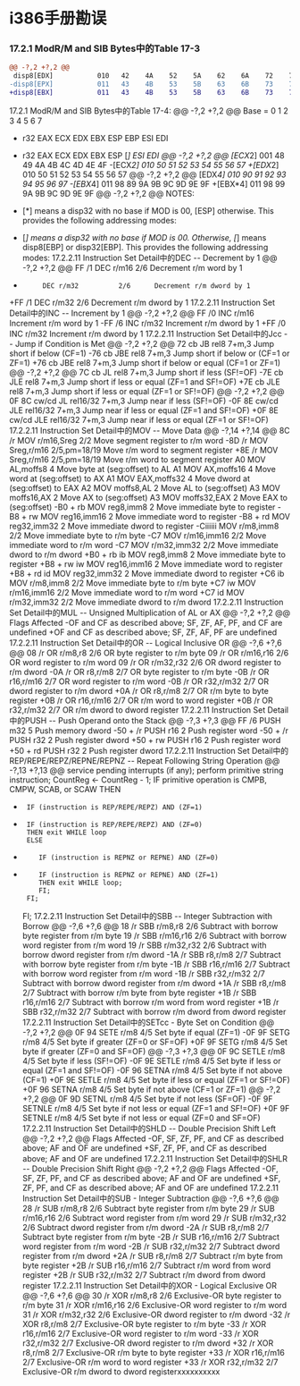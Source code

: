 # i386手册勘误
### 17.2.1 ModR/M and SIB Bytes中的Table 17-3

```diff
@@ -?,2 +?,2 @@
 disp8[EDX]           010   42    4A    52    5A    62    6A    72    7A
-disp8[EPX]           011   43    4B    53    5B    63    6B    73    7B
+disp8[EBX]           011   43    4B    53    5B    63    6B    73    7B
```

17.2.1 ModR/M and SIB Bytes中的Table 17-4:
@@ -?,2 +?,2 @@
    Base =                   0     1     2     3     4     5     6     7

-   r32                      EAX   ECX   EDX   EBX   ESP   EBP   ESI   EDI
+   r32                      EAX   ECX   EDX   EBX   ESP   [*]   ESI   EDI
@@ -?,2 +?,2 @@
 [ECX*2]              001    48    49    4A    4B    4C    4D    4E    4F
-[ECX*2]              010    50    51    52    53    54    55    56    57
+[EDX*2]              010    50    51    52    53    54    55    56    57
@@ -?,2 +?,2 @@
 [EDX*4]              010    90    91    92    93    94    95    96    97
-[EBX*4]              011    98    89    9A    9B    9C    9D    9E    9F
+[EBX*4]              011    98    99    9A    9B    9C    9D    9E    9F
@@ -?,2 +?,2 @@
 NOTES:
-  [*] means a disp32 with no base if MOD is 00, [ESP] otherwise. This provides the following addressing modes:
+  [*] means a disp32 with no base if MOD is 00. Otherwise, [*] means disp8[EBP] or disp32[EBP]. This provides the following addressing modes:
17.2.2.11 Instruction Set Detail中的DEC -- Decrement by 1
@@ -?,2 +?,2 @@
 FF /1     DEC r/m16          2/6      Decrement r/m word by 1
-          DEC r/m32          2/6      Decrement r/m dword by 1
+FF /1     DEC r/m32          2/6      Decrement r/m dword by 1
17.2.2.11 Instruction Set Detail中的INC -- Increment by 1
@@ -?,2 +?,2 @@
 FF  /0      INC r/m16                      Increment r/m word by 1
-FF  /6      INC r/m32                      Increment r/m dword by 1
+FF  /0      INC r/m32                      Increment r/m dword by 1
17.2.2.11 Instruction Set Detail中的Jcc -- Jump if Condition is Met
@@ -?,2 +?,2 @@
 72  cb         JB rel8           7+m,3    Jump short if below (CF=1)
-76  cb         JBE rel8          7+m,3    Jump short if below or (CF=1 or ZF=1)
+76  cb         JBE rel8          7+m,3    Jump short if below or equal (CF=1 or ZF=1)
@@ -?,2 +?,2 @@
 7C  cb         JL rel8           7+m,3    Jump short if less (SF!=OF)
-7E  cb         JLE rel8          7+m,3    Jump short if less or equal (ZF=1 and SF!=OF)
+7E  cb         JLE rel8          7+m,3    Jump short if less or equal (ZF=1 or SF!=OF)
@@ -?,2 +?,2 @@
 0F  8C cw/cd   JL rel16/32       7+m,3    Jump near if less (SF!=OF)
-0F  8E cw/cd   JLE rel16/32      7+m,3    Jump near if less or equal (ZF=1 and SF!=OF)
+0F  8E cw/cd   JLE rel16/32      7+m,3    Jump near if less or equal (ZF=1 or SF!=OF)
17.2.2.11 Instruction Set Detail中的MOV -- Move Data
@@ -?,14 +?,14 @@
 8C  /r       MOV r/m16,Sreg    2/2           Move segment register to r/m word
-8D  /r       MOV Sreg,r/m16    2/5,pm=18/19  Move r/m word to segment register
+8E  /r       MOV Sreg,r/m16    2/5,pm=18/19  Move r/m word to segment register
 A0           MOV AL,moffs8     4             Move byte at (seg:offset) to AL
 A1           MOV AX,moffs16    4             Move word at (seg:offset) to AX
 A1           MOV EAX,moffs32   4             Move dword at (seg:offset) to EAX
 A2           MOV moffs8,AL     2             Move AL to (seg:offset)
 A3           MOV moffs16,AX    2             Move AX to (seg:offset)
 A3           MOV moffs32,EAX   2             Move EAX to (seg:offset)
-B0 + rb      MOV reg8,imm8     2             Move immediate byte to register
-B8 + rw      MOV reg16,imm16   2             Move immediate word to register
-B8 + rd      MOV reg32,imm32   2             Move immediate dword to register
-Ciiiiii      MOV r/m8,imm8     2/2           Move immediate byte to r/m byte
-C7           MOV r/m16,imm16   2/2           Move immediate word to r/m word
-C7           MOV r/m32,imm32   2/2           Move immediate dword to r/m dword
+B0 + rb ib   MOV reg8,imm8     2             Move immediate byte to register
+B8 + rw iw   MOV reg16,imm16   2             Move immediate word to register
+B8 + rd id   MOV reg32,imm32   2             Move immediate dword to register
+C6 ib        MOV r/m8,imm8     2/2           Move immediate byte to r/m byte
+C7 iw        MOV r/m16,imm16   2/2           Move immediate word to r/m word
+C7 id        MOV r/m32,imm32   2/2           Move immediate dword to r/m dword
17.2.2.11 Instruction Set Detail中的MUL -- Unsigned Multiplication of AL or AX
@@ -?,2 +?,2 @@
 Flags Affected
-OF and CF as described above; SF, ZF, AF, PF, and CF are undefined
+OF and CF as described above; SF, ZF, AF, PF are undefined
17.2.2.11 Instruction Set Detail中的OR -- Logical Inclusive OR
@@ -?,6 +?,6 @@
 08  /r       OR r/m8,r8        2/6       OR byte register to r/m byte
 09  /r       OR r/m16,r16      2/6       OR word register to r/m word
 09  /r       OR r/m32,r32      2/6       OR dword register to r/m dword
-0A  /r       OR r8,r/m8        2/7       OR byte register to r/m byte
-0B  /r       OR r16,r/m16      2/7       OR word register to r/m word
-0B  /r       OR r32,r/m32      2/7       OR dword register to r/m dword
+0A  /r       OR r8,r/m8        2/7       OR r/m byte to byte register
+0B  /r       OR r16,r/m16      2/7       OR r/m word to word register
+0B  /r       OR r32,r/m32      2/7       OR r/m dword to dword register
17.2.2.11 Instruction Set Detail中的PUSH -- Push Operand onto the Stack
@@ -?,3 +?,3 @@
 FF   /6    PUSH m32      5        Push memory dword
-50 + /r    PUSH r16      2        Push register word
-50 + /r    PUSH r32      2        Push register dword
+50 + rw    PUSH r16      2        Push register word
+50 + rd    PUSH r32      2        Push register dword
17.2.2.11 Instruction Set Detail中的REP/REPE/REPZ/REPNE/REPNZ -- Repeat Following String Operation
@@ -?,13 +?,13 @@
    service pending interrupts (if any);
    perform primitive string instruction;
    CountReg <- CountReg - 1;
    IF primitive operation is CMPB, CMPW, SCAB, or SCAW
    THEN
-      IF (instruction is REP/REPE/REPZ) AND (ZF=1)
+      IF (instruction is REP/REPE/REPZ) AND (ZF=0)
       THEN exit WHILE loop
       ELSE
-         IF (instruction is REPNZ or REPNE) AND (ZF=0)
+         IF (instruction is REPNZ or REPNE) AND (ZF=1)
          THEN exit WHILE loop;
          FI;
       FI;
    FI;
17.2.2.11 Instruction Set Detail中的SBB -- Integer Subtraction with Borrow
@@ -?,6 +?,6 @@
 18  /r       SBB r/m8,r8       2/6     Subtract with borrow byte register from r/m byte
 19  /r       SBB r/m16,r16     2/6     Subtract with borrow word register from r/m word
 19  /r       SBB r/m32,r32     2/6     Subtract with borrow dword register from r/m dword
-1A  /r       SBB r8,r/m8       2/7     Subtract with borrow byte register from r/m byte
-1B  /r       SBB r16,r/m16     2/7     Subtract with borrow word register from r/m word
-1B  /r       SBB r32,r/m32     2/7     Subtract with borrow dword register from r/m dword
+1A  /r       SBB r8,r/m8       2/7     Subtract with borrow r/m byte from byte register
+1B  /r       SBB r16,r/m16     2/7     Subtract with borrow r/m word from word register
+1B  /r       SBB r32,r/m32     2/7     Subtract with borrow r/m dword from dword register
17.2.2.11 Instruction Set Detail中的SETcc - Byte Set on Condition
@@ -?,2 +?,2 @@
 0F  94   SETE r/m8    4/5     Set byte if equal (ZF=1)
-0F  9F   SETG r/m8    4/5     Set byte if greater (ZF=0 or SF=OF)
+0F  9F   SETG r/m8    4/5     Set byte if greater (ZF=0 and SF=OF)
@@ -?,3 +?,3 @@
 0F  9C   SETLE r/m8   4/5     Set byte if less (SF!=OF)
-0F  9E   SETLE r/m8   4/5     Set byte if less or equal (ZF=1 and SF!=OF)
-0F  96   SETNA r/m8   4/5     Set byte if not above (CF=1)
+0F  9E   SETLE r/m8   4/5     Set byte if less or equal (ZF=1 or SF!=OF)
+0F  96   SETNA r/m8   4/5     Set byte if not above (CF=1 or ZF=1)
@@ -?,2 +?,2 @@
 0F  9D   SETNL r/m8   4/5     Set byte if not less (SF=OF)
-0F  9F   SETNLE r/m8  4/5     Set byte if not less or equal (ZF=1 and SF!=OF)
+0F  9F   SETNLE r/m8  4/5     Set byte if not less or equal (ZF=0 and SF=OF)
17.2.2.11 Instruction Set Detail中的SHLD -- Double Precision Shift Left
@@ -?,2 +?,2 @@
 Flags Affected
-OF, SF, ZF, PF, and CF as described above; AF and OF are undefined
+SF, ZF, PF, and CF as described above; AF and OF are undefined
17.2.2.11 Instruction Set Detail中的SHLR -- Double Precision Shift Right
@@ -?,2 +?,2 @@
 Flags Affected
-OF, SF, ZF, PF, and CF as described above; AF and OF are undefined
+SF, ZF, PF, and CF as described above; AF and OF are undefined
17.2.2.11 Instruction Set Detail中的SUB - Integer Subtraction
@@ -?,6 +?,6 @@
 28  /r      SUB r/m8,r8      2/6      Subtract byte register from r/m byte
 29  /r      SUB r/m16,r16    2/6      Subtract word register from r/m word
 29  /r      SUB r/m32,r32    2/6      Subtract dword register from r/m dword
-2A  /r      SUB r8,r/m8      2/7      Subtract byte register from r/m byte
-2B  /r      SUB r16,r/m16    2/7      Subtract word register from r/m word
-2B  /r      SUB r32,r/m32    2/7      Subtract dword register from r/m dword
+2A  /r      SUB r8,r/m8      2/7      Subtract r/m byte from byte register
+2B  /r      SUB r16,r/m16    2/7      Subtract r/m word from word register
+2B  /r      SUB r32,r/m32    2/7      Subtract r/m dword from dword register
17.2.2.11 Instruction Set Detail中的XOR - Logical Exclusive OR
@@ -?,6 +?,6 @@
 30  /r      XOR r/m8,r8      2/6      Exclusive-OR byte register to r/m byte
 31  /r      XOR r/m16,r16    2/6      Exclusive-OR word register to r/m word
 31  /r      XOR r/m32,r32    2/6      Exclusive-OR dword register to r/m dword
-32  /r      XOR r8,r/m8      2/7      Exclusive-OR byte register to r/m byte
-33  /r      XOR r16,r/m16    2/7      Exclusive-OR word register to r/m word
-33  /r      XOR r32,r/m32    2/7      Exclusive-OR dword register to r/m dword
+32  /r      XOR r8,r/m8      2/7      Exclusive-OR r/m byte to byte register
+33  /r      XOR r16,r/m16    2/7      Exclusive-OR r/m word to word register
+33  /r      XOR r32,r/m32    2/7      Exclusive-OR r/m dword to dword registerxxxxxxxxxx 